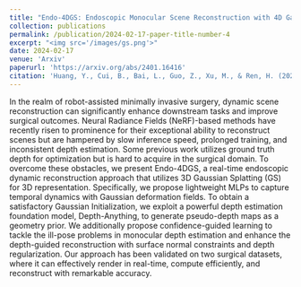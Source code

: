 ```yaml
---
title: "Endo-4DGS: Endoscopic Monocular Scene Reconstruction with 4D Gaussian Splatting"
collection: publications
permalink: /publication/2024-02-17-paper-title-number-4
excerpt: "<img src='/images/gs.png'>"
date: 2024-02-17
venue: 'Arxiv'
paperurl: 'https://arxiv.org/abs/2401.16416'
citation: 'Huang, Y., Cui, B., Bai, L., Guo, Z., Xu, M., & Ren, H. (2024). Endo-4DGS: Endoscopic Monocular Scene Reconstruction with 4D Gaussian Splatting. <i>Arxiv</i>.'
---
```


In the realm of robot-assisted minimally invasive surgery, dynamic scene reconstruction can significantly enhance downstream tasks and improve surgical outcomes. Neural Radiance Fields (NeRF)-based methods have recently risen to prominence for their exceptional ability to reconstruct scenes but are hampered by slow inference speed, prolonged training, and inconsistent depth estimation. Some previous work utilizes ground truth depth for optimization but is hard to acquire in the surgical domain. To overcome these obstacles, we present Endo-4DGS, a real-time endoscopic dynamic reconstruction approach that utilizes 3D Gaussian Splatting (GS) for 3D representation. Specifically, we propose lightweight MLPs to capture temporal dynamics with Gaussian deformation fields. To obtain a satisfactory Gaussian Initialization, we exploit a powerful depth estimation foundation model, Depth-Anything, to generate pseudo-depth maps as a geometry prior. We additionally propose confidence-guided learning to tackle the ill-pose problems in monocular depth estimation and enhance the depth-guided reconstruction with surface normal constraints and depth regularization. Our approach has been validated on two surgical datasets, where it can effectively render in real-time, compute efficiently, and reconstruct with remarkable accuracy.
